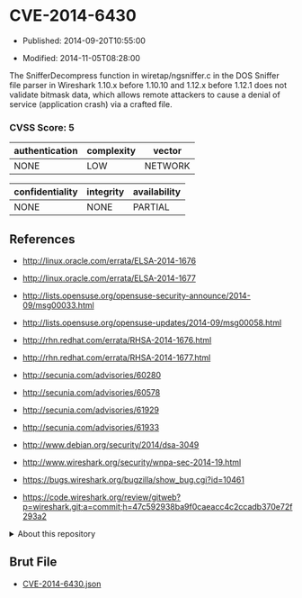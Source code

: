 # CVE-2014-6430

- Published: 2014-09-20T10:55:00

- Modified: 2014-11-05T08:28:00

The SnifferDecompress function in wiretap/ngsniffer.c in the DOS Sniffer file parser in Wireshark 1.10.x before 1.10.10 and 1.12.x before 1.12.1 does not validate bitmask data, which allows remote attackers to cause a denial of service (application crash) via a crafted file.

### CVSS Score: **5**

| authentication | complexity | vector |
| --- | --- | --- |
| NONE | LOW | NETWORK |

| confidentiality | integrity | availability |
| --- | --- | --- |
| NONE | NONE | PARTIAL |

## References

* http://linux.oracle.com/errata/ELSA-2014-1676

* http://linux.oracle.com/errata/ELSA-2014-1677

* http://lists.opensuse.org/opensuse-security-announce/2014-09/msg00033.html

* http://lists.opensuse.org/opensuse-updates/2014-09/msg00058.html

* http://rhn.redhat.com/errata/RHSA-2014-1676.html

* http://rhn.redhat.com/errata/RHSA-2014-1677.html

* http://secunia.com/advisories/60280

* http://secunia.com/advisories/60578

* http://secunia.com/advisories/61929

* http://secunia.com/advisories/61933

* http://www.debian.org/security/2014/dsa-3049

* http://www.wireshark.org/security/wnpa-sec-2014-19.html

* https://bugs.wireshark.org/bugzilla/show_bug.cgi?id=10461

* https://code.wireshark.org/review/gitweb?p=wireshark.git;a=commit;h=47c592938ba9f0caeacc4c2ccadb370e72f293a2

<details>
<summary>About this repository</summary> 

  This repository is part of the project [Live Hack CVE](https://github.com/Live-Hack-CVE). Main website can be found [www.live-hack.org](https://www.live-hack.org) 
  
  Made by [Sn0wAlice](https://github.com/Sn0wAlice) for the people that care about security and need to have a feed of the latest CVEs. Hope you enjoy it, don't forget to star the repo and follow me on [Twitter](https://twitter.com/Sn0wAlice) and [Github](https://github.com/Sn0wAlice). And that is my [personnal website](https://www.alice-snow.me/)

  - [Home Page](https://github.com/Live-Hack-CVE)
  - [Framework](https://github.com/Live-Hack-CVE/cve-framework)
  - [CVE database](https://github.com/Live-Hack-CVE/full_database)
  - [Changelog](https://github.com/Live-Hack-CVE/Changelog)
</details>

## Brut File

* [CVE-2014-6430.json](https://raw.githubusercontent.com/Live-Hack-CVE/full_database/main/cves/2014/CVE-2014-6430.json)

